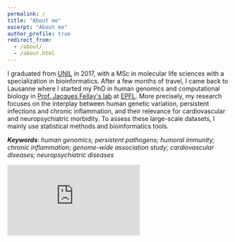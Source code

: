 ```yaml
---
permalink: /
title: "About me"
excerpt: "About me"
author_profile: true
redirect_from: 
  - /about/
  - /about.html
---
```


I graduated from [UNIL](http://unil.ch/index.html) in 2017, with a MSc in molecular life sciences with a specialization in bioinformatics. After a few months of travel, I came back to Lausanne where I started my PhD in human genomics and computational biology in [Prof. Jacques Fellay's lab](https://www.epfl.ch/labs/fellay-lab/) at [EPFL](https://www.epfl.ch/en/). More precisely, my research focuses on the interplay between human genetic variation, persistent infections and chronic inflammation, and their relevance for cardiovascular and neuropsychiatric morbidity. To assess these large-scale datasets, I mainly use statistical methods and bioinformatics tools.

***Keywords**: human genomics; persistent pathogens; humoral immunity; chronic inflammation; genome-wide association study; cardiovascular diseases; neuropsychiatric diseases*


<iframe height='160' width='300' frameborder='0' allowtransparency='true' scrolling='no' src='https://www.strava.com/athletes/13986640/activity-summary/99315471ae02cb84106722b871eb6fac42cdda34'></iframe>
